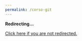 ```yaml
---
permalink: /corso-git
---
```

<!DOCTYPE html>
<html>
<head>
<title>Redirecting...</title>
<meta http-equiv="content-type" content="text/html; charset=utf-8" />
<meta http-equiv="refresh" content="0; url="https://www.eventbrite.com/e/corso-di-domatore-di-git-tickets-33419557797?aff=es2" />
</head>
<body>
<p><strong>Redirecting...</strong></p>
<p><a href='https://www.eventbrite.com/e/corso-di-domatore-di-git-tickets-33419557797?aff=es2'>Click here if you are not redirected.</a></p>
<script>
document.location.href = "https://www.eventbrite.com/e/corso-di-domatore-di-git-tickets-33419557797?aff=es2";
</script>
</body>
</html>
